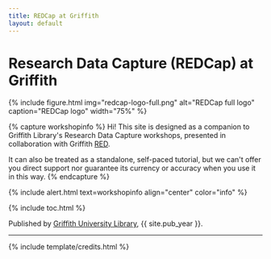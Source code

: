 ```yaml
---
title: REDCap at Griffith
layout: default
---
```


# Research Data Capture (REDCap) at Griffith

{% include figure.html img="redcap-logo-full.png" alt="REDCap full logo" caption="REDCap logo" width="75%" %}

{% capture workshopinfo %}
Hi! This site is designed as a companion to Griffith Library's Research Data Capture workshops, presented in collaboration with Griffith [RED](https://www.griffith.edu.au/research/research-services/researcher-education-development).

It can also be treated as a standalone, self-paced tutorial, but we can't offer you direct support nor guarantee its currency or accuracy when you use it in this way.
{% endcapture %}

{% include alert.html text=workshopinfo align="center" color="info" %}

{% include toc.html %}

Published by [Griffith University Library](http://www.griffith.edu.au/library/), {{ site.pub_year }}.

------

{% include template/credits.html %}
